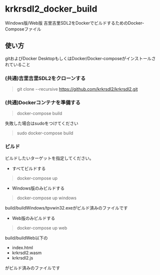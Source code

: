 # krkrsdl2_docker_build
Windows版/Web版 吉里吉里SDL2をDockerでビルドするためのDocker-Composeファイル

## 使い方

gitおよびDocker DesktopもしくはDocker/Docker-composeがインストールされていること

### (共通)吉里吉里SDL2をクローンする
>git clone --recursive https://github.com/krkrsdl2/krkrsdl2.git

### (共通)Dockerコンテナを準備する
>docker-compose build

失敗した場合はsudoをつけてください

>sudo docker-compose build

### ビルド
ビルドしたいターゲットを指定してください。

- すべてビルドする

>docker-compose up

- Windows版のみビルドする

>docker-compose up windows

build/buildWindows/tpvwin32.exeがビルド済みのファイルです

- Web版のみビルドする

>docker-compose up web

build/buildWeb以下の

- index.html
- krkrsdl2.wasm
- krkrsdl2.js

がビルド済みのファイルです